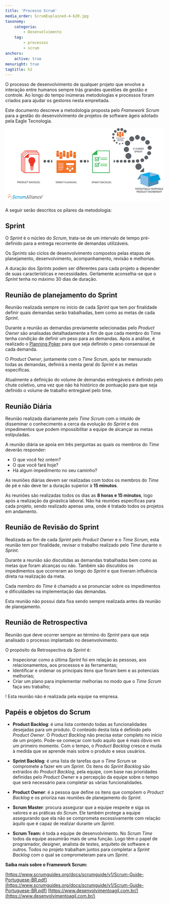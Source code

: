 ```yaml
---
title: 'Processo Scrum'
media_order: ScrumExplained-4-620.jpg
taxonomy:
    categoria:
        - Desenvolvimento
    tag:
        - processos
        - scrum
anchors:
    active: true
menuright: true
tagtitle: h2
---
```


O processo de desenvolvimento de qualquer projeto que envolve a interação entre humanos sempre trás grandes questões de gestão e controle. Ao longo do tempo inúmeras metodologias e processos foram criados para ajudar os gestores nesta empreitada.

Este documento descreve a metodologia proposta pelo _Framework Scrum_ para a gestão do desenvolvimento de projetos de software ágeis adotado pela Eagle Tecnologia.

![Processo Scrum](ScrumExplained-4-620.jpg "Processo Scrum")

A seguir serão descritos os pilares da metodologia:

## Sprint

O _Sprint_ é o núcleo do _Scrum_, trata-se de um intervalo de tempo pré-definido para a entrega recorrente de demandas utilizáveis.

Os _Sprints_ são ciclos de desenvolvimento compostos pelas etapas de planejamento, desenvolvimento, acompanhamento, revisão e melhorias.

A duração dos _Sprints_ podem ser diferentes para cada projeto a depender de suas características e necessidades. Gerlamente aconselha-se que o _Sprint_ tenha no máximo 30 dias de duração.

## Reunião de planejamento do Sprint

Reunião realizada sempre no início de cada _Sprint_ que tem por finalidade definir quais demandas serão trabalhadas, bem como as metas de cada _Sprint_.

Durante a reunião as demandas previamente selecionadas pelo _Product Owner_ são analisadas detalhadamente a fim de que cada membro do Time tenha condição de definir um peso para as demandas. Após a análise, é realizado o [Planning Poker](https://ajuda.eagletecnologia.com/materiais/interno/desenvolvimento/processo-de-estimativa-de-software) para que seja definido o peso consensual de cada demanda.

O _Product Owner_, juntamente com o _Time Scrum_, após ter mensurado todas as demandas, definirá a menta geral do _Sprint_ e as metas especificas.

Atualmente a definição do volume de demandas entregáveis é definido pelo chute coletivo, uma vez que não há histórico de pontuação para que seja definido o volume de trabalho entregável pelo time.

## Reunião Diária

Reunião realizada diariamente pelo _Time Scrum_ com o intuído de disseminar o conhecimento a cerca da evolução do _Sprint_ e dos impedimentos que podem impossibilitar a equipe de alcançar as metas estipuladas.

A reunião diária se apoia em três perguntas as quais os membros do _Time_ deverão responder:

- O que você fez ontem?
- O que você fará hoje?
- Há algum impedimento no seu caminho?

As reuniões diárias devem ser realizadas com todos os membros do _Time_ de pé e não deve ter a duração superior à **15 minutos**.

As reuniões são realizadas todos os dias as **8 horas e 15 minutos**, logo após a realização da ginástica laboral. Não há reuniões específicas para cada projeto, sendo realizado apenas uma, onde é tratado todos os projetos em andamento.

## Reunião de Revisão do Sprint

Realizada ao fim de cada _Sprint_ pelo _Product Owner_ e o _Time Scrum_, esta reunião tem por finalidade, revisar o trabalho realizado pelo _Time_ durante o _Sprint_.

Durante a reunião são discutidas as demandas trabalhadas bem como as metas que foram alcanças ou não. Também são discutidos os impedimentos que ocorreram ao longo do _Sprint_ e que tiveram influência direta na realização da meta.

Cada membro do _Time_ é chamado a se pronunciar sobre os impedimentos e dificuldades na implementação das demandas.

Esta reunião não possui data fixa sendo sempre realizada antes da reunião de planejamento.

## Reunião de Retrospectiva

Reunião que deve ocorrer sempre ao término do _Sprint_ para que seja analisado o processo implantado no desenvolvimento.

O propósito da Retrospectiva da _Sprint_ é:

- Inspecionar como a última _Sprint_ foi em relação às pessoas, aos relacionamentos, aos processos e às ferramentas;
- Identificar e ordenar os principais itens que foram bem e as potenciais melhorias;
- Criar um plano para implementar melhorias no modo que o _Time Scrum_ faça seu trabalho;

! Esta reunião não é realizada pela equipe na empresa.

## Papéis e objetos do Scrum

- **Product Backlog**: é uma lista contendo todas as funcionalidades desejadas para um produto. O conteúdo desta lista é definido pelo _Product Owner_. O _Product Backlog_ não precisa estar completo no início de um projeto. Pode-se começar com tudo aquilo que é mais óbvio em um primeiro momento. Com o tempo, o _Product Backlog_ cresce e muda à medida que se aprende mais sobre o produto e seus usuários.

- **Sprint Backlog**: é uma lista de tarefas que o _Time Scrum_ se compromete a fazer em um _Sprint_. Os itens do _Sprint Backlog_ são extraídos do _Product Backlog_, pela equipe, com base nas prioridades definidas pelo _Product Owner_ e a percepção da equipe sobre o tempo que será necessário para completar as várias funcionalidades.

- **Product Owner**: é a pessoa que define os itens que compõem o _Product Backlog_ e os prioriza nas reuniões de planejamento do _Sprint_.

- **Scrum Master**: procura assegurar que a equipe respeite e siga os valores e as práticas do _Scrum_. Ele também protege a equipe assegurando que ela não se comprometa excessivamente com relação àquilo que é capaz de realizar durante um _Sprint_.

- **Scrum Team:** é toda a equipe de desenvolvimento. No _Scrum Time_ todos da equipe assumirão mais de uma função. Logo têm o papel de programador, designer, analista de testes, arquiteto de software e outros. Todos no projeto trabalham juntos para completar a _Sprint Backlog_ com o qual se comprometeram para um _Sprint_.

**Saiba mais sobre o Framework Scrum:**

[https://www.scrumguides.org/docs/scrumguide/v1/Scrum-Guide-Portuguese-BR.pdf](https://www.scrumguides.org/docs/scrumguide/v1/Scrum-Guide-Portuguese-BR.pdf)
[https://www.desenvolvimentoagil.com.br/](https://www.desenvolvimentoagil.com.br/)